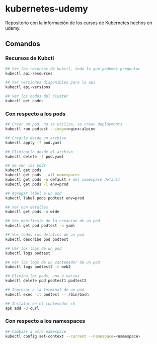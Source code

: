 # kubernetes-udemy

Repositorio con la información de los cursos de Kubernetes hechos en udemy.

## Comandos

### Recursos de Kubctl
```bash
## Ver los recursos de kubctl, todo lo que podemos preguntar
kubectl api-resources

## Ver versiones disponibles para la api
kubectl api-versions

## Ver los nodos del cluster
kubectl get nodes
```

### Con respecto a los pods
```bash
## Crear un pod, no se utiliza, se crean deployments
kubectl run podtest --image=nginx:alpine

## Crearlo desde un archivo
kubectl apply -f pod.yaml 

## Eliminarlo desde el archivo
kubectl delete -f pod.yaml

## Se ven los pods
kubectl get pods
kubectl get pods --all-namespaces
kubectl get pods -n default # del namespace default
kubectl get pods -l env=prod

## Agregar label a un pod
kubectl label pods podtest env=prod

## Ver con detalles
kubectl get pods -o wide

## Ver manifiesto de la creacion de un pod
kubectl get pod podtest -o yaml

## Ver todos los detalles de un pod
kubectl describe pod podtest

## Ver los logs de un pod
kubectl logs podtest

## Ver los logs de un contenedor de un pod
kubectl logs podtest2 -c web2

## Elimina los pods, uno o varios
kubectl delete pod podtest1 podtest2

## Ingresar a la terminal de un pod
kubectl exec -it podtest -- /bin/bash

## Instalar en el contenedor sh
apk add -U curl
```

### Con respecto a los namespaces
```bash
## Cambiar a otro namespace
kubectl config set-context --current --namespace=<namespace>
```